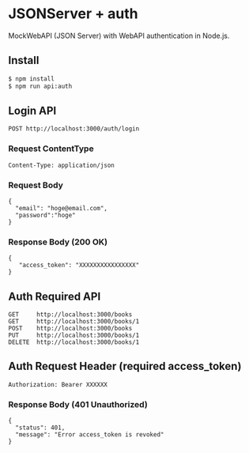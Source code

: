 # JSONServer + auth

MockWebAPI (JSON Server) with WebAPI authentication in Node.js.

## Install

```bash
$ npm install
$ npm run api:auth
```

## Login API

```
POST http://localhost:3000/auth/login
```

### Request ContentType 

```
Content-Type: application/json
```

### Request Body 

```
{
  "email": "hoge@email.com",
  "password":"hoge"
}
```

### Response Body (200 OK)

```
{
   "access_token": "XXXXXXXXXXXXXXXX"
}
```

## Auth Required API 

```
GET     http://localhost:3000/books
GET     http://localhost:3000/books/1
POST    http://localhost:3000/books
PUT     http://localhost:3000/books/1
DELETE  http://localhost:3000/books/1
```

## Auth Request Header (required access_token)

```
Authorization: Bearer XXXXXX
```

### Response Body (401 Unauthorized)

```
{
  "status": 401,
  "message": "Error access_token is revoked"
}
```
